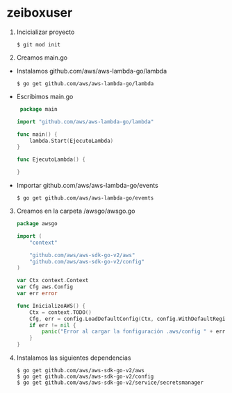 # zeiboxuser
1. Incicializar proyecto
   ```
   $ git mod init
   ```
2. Creamos main.go
  - Instalamos github.com/aws/aws-lambda-go/lambda
    ```
    $ go get github.com/aws/aws-lambda-go/lambda
    ```
  - Escribimos main.go
    ```go
     package main

    import "github.com/aws/aws-lambda-go/lambda"

    func main() {
        lambda.Start(EjecutoLambda)
    }

    func EjecutoLambda() {

    }
    ```
  - Importar github.com/aws/aws-lambda-go/events
    ```
    $ go get github.com/aws/aws-lambda-go/evemts
    ```
3. Creamos en la carpeta /awsgo/awsgo.go
    ```go
    package awsgo

    import (
        "context"

        "github.com/aws/aws-sdk-go-v2/aws"
        "github.com/aws/aws-sdk-go-v2/config"
    )

    var Ctx context.Context
    var Cfg aws.Config
    var err error

    func InicializoAWS() {
        Ctx = context.TODO()
        Cfg, err = config.LoadDefaultConfig(Ctx, config.WithDefaultRegion("us-east-1"))
        if err != nil {
            panic("Error al cargar la fonfiguración .aws/config " + err.Error())
        }
    }
    ```
4. Instalamos las siguientes dependencias
    ```
    $ go get github.com/aws/aws-sdk-go-v2/aws
    $ go get github.com/aws/aws-sdk-go-v2/config
    $ go get github.com/aws/aws-sdk-go-v2/service/secretsmanager
    ```
